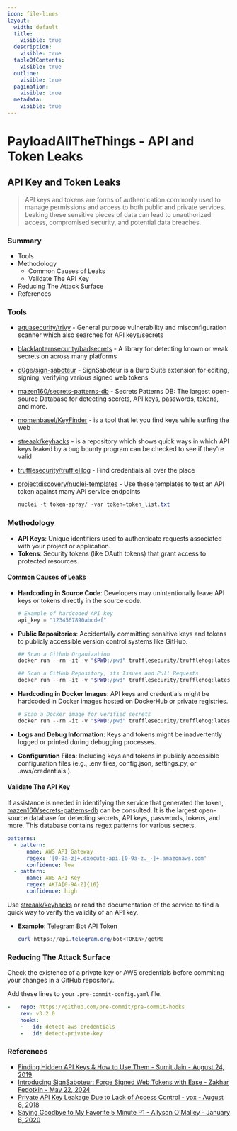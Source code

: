 ```yaml
---
icon: file-lines
layout:
  width: default
  title:
    visible: true
  description:
    visible: true
  tableOfContents:
    visible: true
  outline:
    visible: true
  pagination:
    visible: true
  metadata:
    visible: true
---
```


# PayloadAllTheThings - API and Token Leaks

## API Key and Token Leaks

> API keys and tokens are forms of authentication commonly used to manage permissions and access to both public and private services. Leaking these sensitive pieces of data can lead to unauthorized access, compromised security, and potential data breaches.

### Summary

* Tools
* Methodology
  * Common Causes of Leaks
  * Validate The API Key
* Reducing The Attack Surface
* References

### Tools

* [aquasecurity/trivy](https://github.com/aquasecurity/trivy) - General purpose vulnerability and misconfiguration scanner which also searches for API keys/secrets
* [blacklanternsecurity/badsecrets](https://github.com/blacklanternsecurity/badsecrets) - A library for detecting known or weak secrets on across many platforms
* [d0ge/sign-saboteur](https://github.com/d0ge/sign-saboteur) - SignSaboteur is a Burp Suite extension for editing, signing, verifying various signed web tokens
* [mazen160/secrets-patterns-db](https://github.com/mazen160/secrets-patterns-db) - Secrets Patterns DB: The largest open-source Database for detecting secrets, API keys, passwords, tokens, and more.
* [momenbasel/KeyFinder](https://github.com/momenbasel/KeyFinder) - is a tool that let you find keys while surfing the web
* [streaak/keyhacks](https://github.com/streaak/keyhacks) - is a repository which shows quick ways in which API keys leaked by a bug bounty program can be checked to see if they're valid
* [trufflesecurity/truffleHog](https://github.com/trufflesecurity/truffleHog) - Find credentials all over the place
*   [projectdiscovery/nuclei-templates](https://github.com/projectdiscovery/nuclei-templates) - Use these templates to test an API token against many API service endpoints

    ```powershell
    nuclei -t token-spray/ -var token=token_list.txt
    ```

### Methodology

* **API Keys**: Unique identifiers used to authenticate requests associated with your project or application.
* **Tokens**: Security tokens (like OAuth tokens) that grant access to protected resources.

#### Common Causes of Leaks

*   **Hardcoding in Source Code**: Developers may unintentionally leave API keys or tokens directly in the source code.

    ```py
    # Example of hardcoded API key
    api_key = "1234567890abcdef"
    ```
*   **Public Repositories**: Accidentally committing sensitive keys and tokens to publicly accessible version control systems like GitHub.

    ```ps1
    ## Scan a Github Organization
    docker run --rm -it -v "$PWD:/pwd" trufflesecurity/trufflehog:latest github --org=trufflesecurity

    ## Scan a GitHub Repository, its Issues and Pull Requests
    docker run --rm -it -v "$PWD:/pwd" trufflesecurity/trufflehog:latest github --repo https://github.com/trufflesecurity/test_keys --issue-comments --pr-comments
    ```
*   **Hardcoding in Docker Images**: API keys and credentials might be hardcoded in Docker images hosted on DockerHub or private registries.

    ```ps1
    # Scan a Docker image for verified secrets
    docker run --rm -it -v "$PWD:/pwd" trufflesecurity/trufflehog:latest docker --image trufflesecurity/secrets
    ```
* **Logs and Debug Information**: Keys and tokens might be inadvertently logged or printed during debugging processes.
* **Configuration Files**: Including keys and tokens in publicly accessible configuration files (e.g., .env files, config.json, settings.py, or .aws/credentials.).

#### Validate The API Key

If assistance is needed in identifying the service that generated the token, [mazen160/secrets-patterns-db](https://github.com/mazen160/secrets-patterns-db) can be consulted. It is the largest open-source database for detecting secrets, API keys, passwords, tokens, and more. This database contains regex patterns for various secrets.

```yaml
patterns:
  - pattern:
      name: AWS API Gateway
      regex: '[0-9a-z]+.execute-api.[0-9a-z._-]+.amazonaws.com'
      confidence: low
  - pattern:
      name: AWS API Key
      regex: AKIA[0-9A-Z]{16}
      confidence: high
```

Use [streaak/keyhacks](https://github.com/streaak/keyhacks) or read the documentation of the service to find a quick way to verify the validity of an API key.

*   **Example**: Telegram Bot API Token

    ```ps1
    curl https://api.telegram.org/bot<TOKEN>/getMe
    ```

### Reducing The Attack Surface

Check the existence of a private key or AWS credentials before commiting your changes in a GitHub repository.

Add these lines to your `.pre-commit-config.yaml` file.

```yml
-   repo: https://github.com/pre-commit/pre-commit-hooks
    rev: v3.2.0
    hooks:
    -   id: detect-aws-credentials
    -   id: detect-private-key
```

### References

* [Finding Hidden API Keys & How to Use Them - Sumit Jain - August 24, 2019](https://web.archive.org/web/20191012175520/https://medium.com/@sumitcfe/finding-hidden-api-keys-how-to-use-them-11b1e5d0f01d)
* [Introducing SignSaboteur: Forge Signed Web Tokens with Ease - Zakhar Fedotkin - May 22, 2024](https://portswigger.net/research/introducing-signsaboteur-forge-signed-web-tokens-with-ease)
* [Private API Key Leakage Due to Lack of Access Control - yox - August 8, 2018](https://hackerone.com/reports/376060)
* [Saying Goodbye to My Favorite 5 Minute P1 - Allyson O'Malley - January 6, 2020](https://www.allysonomalley.com/2020/01/06/saying-goodbye-to-my-favorite-5-minute-p1/)
